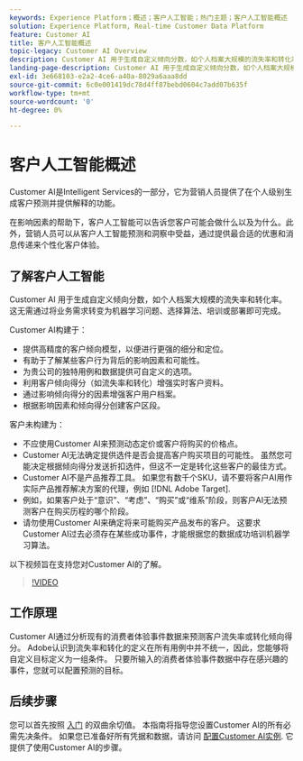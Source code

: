 ```yaml
---
keywords: Experience Platform；概述；客户人工智能；热门主题；客户人工智能概述
solution: Experience Platform, Real-time Customer Data Platform
feature: Customer AI
title: 客户人工智能概述
topic-legacy: Customer AI Overview
description: Customer AI 用于生成自定义倾向分数，如个人档案大规模的流失率和转化率。这无需通过将业务需求转变为机器学习问题、选择算法、培训或部署即可完成。
landing-page-description: Customer AI 用于生成自定义倾向分数，如个人档案大规模的流失率和转化率。
exl-id: 3e668103-e2a2-4ce6-a40a-8029a6aaa8dd
source-git-commit: 6c0e001419dc78d4ff87bebd0604c7add07b635f
workflow-type: tm+mt
source-wordcount: '0'
ht-degree: 0%

---
```



# 客户人工智能概述

Customer AI是Intelligent Services的一部分，它为营销人员提供了在个人级别生成客户预测并提供解释的功能。

在影响因素的帮助下，客户人工智能可以告诉您客户可能会做什么以及为什么。此外，营销人员可以从客户人工智能预测和洞察中受益，通过提供最合适的优惠和消息传递来个性化客户体验。

## 了解客户人工智能

Customer AI 用于生成自定义倾向分数，如个人档案大规模的流失率和转化率。这无需通过将业务需求转变为机器学习问题、选择算法、培训或部署即可完成。

Customer AI构建于：

- 提供高精度的客户倾向模型，以便进行更强的细分和定位。
- 有助于了解某些客户行为背后的影响因素和可能性。
- 为贵公司的独特用例和数据提供可自定义的选项。
- 利用客户倾向得分（如流失率和转化）增强实时客户资料。
- 通过影响倾向得分的因素增强客户用户档案。
- 根据影响因素和倾向得分创建客户区段。

客户未构建为：

- 不应使用Customer AI来预测动态定价或客户将购买的价格点。
- Customer AI无法确定提供选件是否会提高客户购买项目的可能性。 虽然您可能决定根据倾向得分发送折扣选件，但这不一定是转化这些客户的最佳方式。
- Customer AI不是产品推荐工具。 如果您有数千个SKU，请不要将客户AI用作实际产品推荐解决方案的代理，例如 [!DNL Adobe Target].
- 例如，如果客户处于“意识”、“考虑”、“购买”或“维系”阶段，则客户AI无法预测客户在购买历程的哪个阶段。
- 请勿使用Customer AI来确定将来可能购买产品发布的客户。 这要求Customer AI过去必须存在某些成功事件，才能根据您的数据成功培训机器学习算法。

以下视频旨在支持您对Customer AI的了解。

>[!VIDEO](https://video.tv.adobe.com/v/32664?learn=on&quality=12)

## 工作原理

Customer AI通过分析现有的消费者体验事件数据来预测客户流失率或转化倾向得分。 Adobe认识到流失率和转化的定义在所有用例中并不统一，因此，您能够将自定义目标定义为一组条件。 只要所输入的消费者体验事件数据中存在感兴趣的事件，您就可以配置预测的目标。

## 后续步骤

您可以首先按照 [入门](./getting-started.md) 的双曲余切值。 本指南将指导您设置Customer AI的所有必需先决条件。 如果您已准备好所有凭据和数据，请访问  [配置Customer AI实例](./user-guide/configure.md). 它提供了使用Customer AI的步骤。
